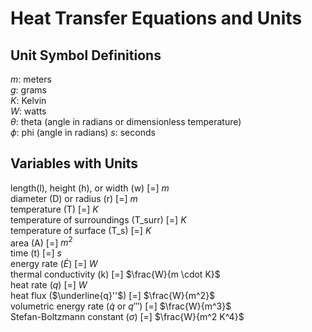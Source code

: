 # Heat Transfer Equations and Units

## Unit Symbol Definitions  
$m$: meters  
$g$: grams  
$K$: Kelvin  
$W$: watts  
$\theta$: theta (angle in radians or dimensionless temperature)  
$\phi$: phi (angle in radians)
$s$: seconds  

## Variables with Units  
length(l), height (h), or width (w) [=] $m$  
diameter (D) or radius (r) [=] $m$  
temperature (T) [=] $K$  
temperature of surroundings (T_surr) [=] $K$  
temperature of surface (T_s) [=] $K$  
area (A) [=] ${m^2}$  
time (t) [=] $s$  
energy rate ($\dot{E}$) [=] $W$  
thermal conductivity (k) [=] $\frac{W}{m \cdot K}$  
heat rate ($q$) [=] $W$  
heat flux ($\underline{q}''$) [=] $\frac{W}{m^2}$  
volumetric energy rate ($\dot{q}$ or $q'''$) [=] $\frac{W}{m^3}$  
Stefan-Boltzmann constant ($\sigma$) [=] $\frac{W}{m^2 K^4}$  
  
